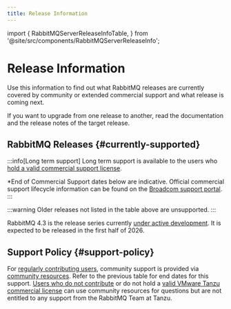 ```yaml
---
title: Release Information
---
```

<!--
Copyright (c) 2007-2025 Broadcom. All Rights Reserved. The term "Broadcom" refers to Broadcom Inc. and/or its subsidiaries.

All rights reserved. This program and the accompanying materials
are made available under the terms of the under the Apache License,
Version 2.0 (the "License”); you may not use this file except in compliance
with the License. You may obtain a copy of the License at

https://www.apache.org/licenses/LICENSE-2.0

Unless required by applicable law or agreed to in writing, software
distributed under the License is distributed on an "AS IS" BASIS,
WITHOUT WARRANTIES OR CONDITIONS OF ANY KIND, either express or implied.
See the License for the specific language governing permissions and
limitations under the License.
-->

import {
  RabbitMQServerReleaseInfoTable,
} from '@site/src/components/RabbitMQServerReleaseInfo';



# Release Information

Use this information to find out what RabbitMQ releases are currently covered
by community or extended commercial support and what release is coming next.

If you want to upgrade from one release to another, read the documentation and
the release notes of the target release.

## RabbitMQ Releases {#currently-supported}

:::info[Long term support]
Long term support is available to the users who [hold a valid commercial support license](/contact?utm_source=rmq_release-information_banner&utm_medium=rmq_website&utm_campaign=tanzu#tanzu-rabbitmq).

\*End of Commercial Support dates below are indicative. Official commercial support lifecycle information can be found on the [Broadcom support portal](https://support.broadcom.com/web/ecx/productlifecycle).
:::

<RabbitMQServerReleaseInfoTable/>

:::warning
Older releases not listed in the table above are unsupported.
:::

RabbitMQ 4.3 is the release series currently [under active development](https://github.com/rabbitmq/rabbitmq-server).
It is expected to be released in the first half of 2026.


## Support Policy {#support-policy}

For [regularly contributing users](https://github.com/rabbitmq/rabbitmq-server/blob/main/COMMUNITY_SUPPORT.md), community support is provided via [community resources](/contact). Refer to the previous table for end dates for this support. [Users who do not contribute](https://github.com/rabbitmq/rabbitmq-server/blob/main/COMMUNITY_SUPPORT.md) or do not hold a [valid VMware Tanzu commercial license](/contact?utm_source=rmq_release-information_text&utm_medium=rmq_website&utm_campaign=tanzu#tanzu-rabbitmq) can use community resources for questions but are not entitled to any support from the RabbitMQ Team at Tanzu.
